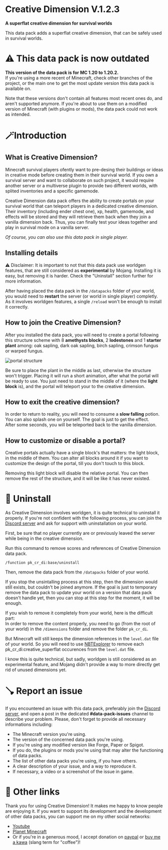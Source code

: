 # **Creative Dimension V.1.2.3**

**A superflat creative dimension for survival worlds**

This data pack adds a superflat creative dimension, that can be safely used in survival worlds.

# ⚠️ This data pack is now outdated

**This version of the data pack is for MC 1.20 to 1.20.2.**  
If you're using a more recent of Minecraft, check other branches of the project, or the main one to get the most update version this data pack is available on. 

Note that these versions don't contain all features most recent ones do, and aren't supported anymore.
If you're about to use them on a modified version of Minecraft (with plugins or mods), the data pack could not work as intended.

# 🪄Introduction
## What is Creative Dimension?

Minecraft survival players ofently want to pre-desing their buildings or ideas in creative mode before creating them in their survival world. If you own a survival server and want to collaborate on such project, it would require another server or a multiverse plugin to provide two different worlds, with splited inventories and a specific gamemode.

Creative Dimension data pack offers the ability to create portals on your survival world that can teleport players in a dedicated creative dimension. Their inventory (including ender chest one), xp, health, gamemode, and effects will be stored and they will retrieve them back when they join a vanilla dimension back. Thus, you can finally test your ideas together and play in survival mode on a vanilla server.

_Of course, you can also use this data pack in single player._

## Installing details

⚠️ Disclaimer: It is important to not that this data pack use worldgen features, that are still considered as **experimental** by Mojang. Installing it is easy, but removing it is harder. Check the "Uninstall" section further for more information.

After having placed the data pack in the `/datapacks` folder of your world, you would need to **restart** the server (or world in single player) completly. As it involves worldgen features, a single `/reload` won't be enough to install it correctly.

## How to join the Creative Dimension?

After you installed the data pack, you will need to create a portal following this structure scheme with 8 **amethysts blocks**, 2 **lodestones** and 1 **starter plant** among: oak sapling, dark oak sapling, birch sapling, crimson fungus or warped fungus.

![portal structure](https://mc.kawamood.com/datapacks/PK_Creative_Dimension/medias/portal_structure.png)

Be sure to place the plant in the middle as last, otherwise the structure won't trigger.
Placing it will run a short animation, after what the portal will be ready to use.
You just need to stand in the middle of it (where the **light block** is), and the portal will teleport your to the creative dimension.

## How to exit the creative dimension? 

In order to return to reality, you will need to consume a **slow falling** potion. You can also splash one on yourself. The goal is just to get the effect.  
After some seconds, you will be teleported back to the vanilla dimension. 

## How to customize or disable a portal?

Creative portals actually have a single block's that matters: the light block, in the middle of them. You can alter all blocks around it if you want to customize the design of the portal, till you don't touch to this block.

Removing this light block will disable the relative portal. You can then remove the rest of the structure, and it will be like it has never existed.

# 🧹 Uninstall

As Creative Dimension involves worldgen, it is quite technical to uninstall it properly. If you're not confident with the following process, you can join the [Discord server](https://discord.com/invite/w8s9XWgN6v) and ask for support with uninstallation on your world.

First, be sure that no player currently are or previously leaved the server while being in the creative dimension.

Run this command to remove scores and references of Creative Dimension data pack.
```
/function pk_cr_di:base/uninstall
```
Then, remove the data pack from the `/datapacks` folder of your world.

If you stop the unsintalling process at this step, then the dimension would still exists, but couldn't be joined anymore. If the goal is just to temporary remove the data pack to update your world on a version that data pack doesn't handle yet, then you can stop at this step for the moment, it will be enough.

If you wish to remove it completely from your world, here is the difficult part:  
In order to remove the content properly, you need to go (from the root of your world) in the `/dimensions` folder and remove the folder `pk_cr_di`.

But Minecraft will still keeps the dimension references in the `level.dat` file of your world. 
So you will need to use [NBTExplorer](https://github.com/jaquadro/NBTExplorer) to remove each pk_cr_di:creative_superflat occurences from the `level.dat` file.

I know this is quite technical, but sadly, worldgen is still considered as an experimental feature, and Mojang didn't provide a way to more directly get rid of unused dimensions yet.

# 🪠 Report an issue

If you encountered an issue with this data pack, preferably join the [Discord server](https://discord.com/invite/w8s9XWgN6v), and open a post in the dedicated **#data-pack-issues** channel to describe your problem. Please, don't forget to provide all necessary informations including:
- The Minecraft version you're using.
- The version of the concerned data pack you're using.
- If you're using any modified version like Forge, Paper or Spigot.
- If you do, the plugins or mods you're using that may alter the functioning of data packs.
- The list of other data packs you're using, if you have others.
- A clear description of your issue, and a way to reproduce it.
- If necessary, a video or a screenshot of the issue in game.

# 📌 Other links

Thank you for using Creative Dimension! It makes me happy to know people are enjoying it.
If you want to support its development and the development of other data packs, you can support me on my other social networks: 

- [Youtube](https://www.youtube.com/@KawaMood/)
- [Planet Minecraft](https://www.planetminecraft.com/member/kawamood/)
- Or if you're in a generous mood, I accept donation on [paypal](https://paypal.me/KawaMood) or [buy me a kawa](https://www.buymeacoffee.com/kawamood) (slang term for "coffee")!
